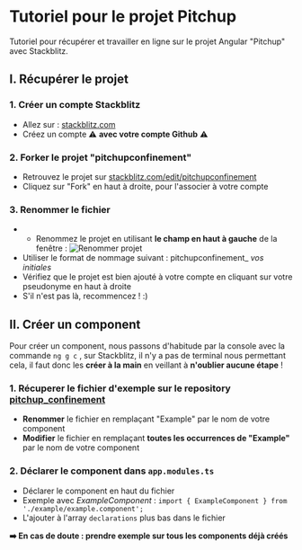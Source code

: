 # Tutoriel pour le projet Pitchup
Tutoriel pour récupérer et travailler en ligne sur le projet Angular "Pitchup" avec Stackblitz.

## I. Récupérer le projet

### 1. Créer un compte Stackblitz
- Allez sur : [stackblitz.com](https://stackblitz.com/)
- Créez un compte ⚠️ **avec votre compte Github** ⚠️

### 2. Forker le projet "pitchupconfinement"
- Retrouvez le projet sur [stackblitz.com/edit/pitchupconfinement](https://stackblitz.com/edit/pitchupconfinement)
- Cliquez sur "Fork" en haut à droite, pour l'associer à votre compte

### 3. Renommer le fichier
- - Renommez le projet en utilisant **le champ en haut à gauche** de la fenêtre : ![Renommer projet](https://i.ibb.co/hygbPBV/Annotation-2020-04-03-114946.png)
 - Utiliser le format de nommage suivant : pitchupconfinement_ *vos initiales*
- Vérifiez que le projet est bien ajouté à votre compte en cliquant sur votre pseudonyme en haut à droite
 - S'il n'est pas là, recommencez ! :)

## II. Créer un component
 Pour créer un component, nous passons d'habitude par la console avec la commande `ng g c` , sur Stackblitz, il n'y a pas de terminal nous permettant cela, il faut donc les **créer à la main** en veillant à **n'oublier aucune étape** !

### 1. Récuperer le fichier d'exemple sur le repository [pitchup_confinement](https://github.com/PN-promo6/pitchup_confinement)
- **Renommer** le fichier en remplaçant "Example" par le nom de votre component
- **Modifier** le fichier en remplaçant **toutes les occurrences de "Example"** par le nom de votre component

### 2. Déclarer le component dans `app.modules.ts`
- Déclarer le component en haut du fichier
 - Exemple avec _ExampleComponent_ : `import { ExampleComponent } from './example/example.component';`
- L'ajouter à l'array `declarations` plus bas dans le fichier

**➡️ En cas de doute : prendre exemple sur tous les components déjà créés**
